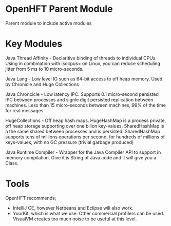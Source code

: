 OpenHFT Parent Module
=====================

Parent module to include active modules

Key Modules
===========

Java Thread Affinity - Declaritive binding of threads to individual CPUs.  Using in combination with isocpus= on Linux, you can reduce scheduling jitter from 5 ms to 10 micro-seconds.

Java Lang - Low level IO such as 64-bit access to off heap memory. Used by Chronicle and Huge Collections

Java Chroncicle - Low latency IPC. Supports 0.1 micro-second persisted IPC between processes and signle digit persisted replication between machines. Less than 15 micro-seconds between machines, 99% of the time for real messages.

HugeCollections - Off heap hash maps.  HugeHashMap is a process private, off heap storage supporting over one billon key-values. SharedHashMap is a the same shared between processes and is persisted.  SharedHashMap supports tens of millions operations per second, for hundreds of millions of keys-values, with no GC pressure (trivial garbage produced)

Java Runtime Compiler - Wrapper for the Java Compiler API to support in memory compilation.  Give it is String of Java code and it will give you a Class.

Tools
=====
OpenHFT recommends;

- IntelliJ CE, however Netbeans and Eclipse will also work.
- YourKit, which is what we use.  Other commercial profilers can be used.  VisualVM creates too much noise to be useful at this level.


